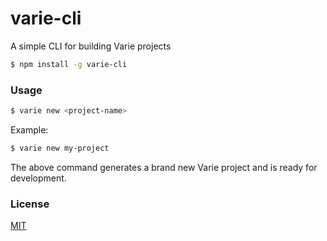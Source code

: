 # varie-cli

A simple CLI for building Varie projects

```bash
$ npm install -g varie-cli
```

### Usage

```bash
$ varie new <project-name>
```

Example:

```bash
$ varie new my-project
```

The above command generates a brand new Varie project and is ready for development.

### License

[MIT](http://opensource.org/licenses/MIT)
